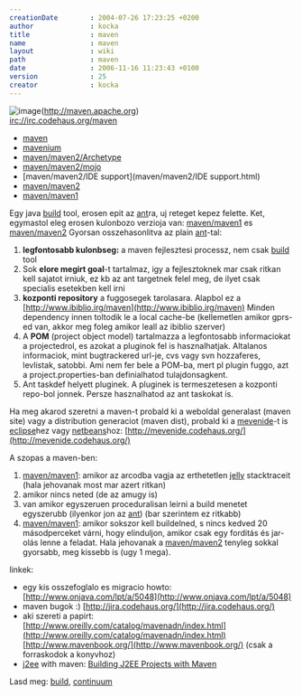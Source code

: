 ```yaml
---
creationDate        : 2004-07-26 17:23:25 +0200 
author              : kocka 
title               : maven 
name                : maven 
layout              : wiki 
path                : maven 
date                : 2006-11-16 11:23:43 +0100 
version             : 25 
creator             : kocka 
---
```

![image](http://maven.apache.org/images/maven-small.gif)(http://maven.apache.org)<br/>
[irc://irc.codehaus.org/maven](irc://irc.codehaus.org/maven)


-   [maven](maven.html)
-   [mavenium](mavenium.html)
-   [maven/maven2/Archetype](maven/maven2/Archetype.html)
-   [maven/maven2/mojo](maven/maven2/mojo.html)
-   [maven/maven2/IDE support](maven/maven2/IDE support.html)
-   [maven/maven2](maven/maven2.html)
-   [maven/maven1](maven/maven1.html)



Egy java [build](build.html) tool, erosen epit az [ant](ant.html)ra, uj reteget kepez felette. Ket, egymastol eleg erosen kulonbozo verzioja van: [maven/maven1](maven/maven1.html) es [maven/maven2](maven/maven2.html) Gyorsan osszehasonlitva az plain [ant](ant.html)-tal:

1.   __legfontosabb kulonbseg:__ a maven fejlesztesi processz, nem csak [build](build.html) tool
1.   Sok __elore megirt goal__-t tartalmaz, igy a fejlesztoknek mar csak ritkan kell sajatot irniuk, ez kb az ant targetnek felel meg, de ilyet csak specialis esetekben kell irni
1.   __kozponti repository__ a fuggosegek tarolasara. Alapbol ez a [http://www.ibiblio.irg/maven](http://www.ibiblio.irg/maven) Minden dependency innen toltodik le a local cache-be (kellemetlen amikor gprs-ed van, akkor meg foleg amikor leall az ibiblio szerver)
1.   A __POM__ (project object model) tartalmazza a legfontosabb informaciokat a projectedrol, es azokat a pluginok fel is hasznalhatjak. Altalanos informaciok, mint bugtrackered url-je, cvs vagy svn hozzaferes, levlistak, satobbi. Ami nem fer bele a POM-ba, mert pl plugin fuggo, azt a project.properties-ban definialhatod tulajdonsagkent.
1.   Ant taskdef helyett pluginek. A pluginek is termeszetesen a kozponti repo-bol jonnek. Persze hasznalhatod az ant taskokat is.


Ha meg akarod szeretni a maven-t probald ki a weboldal generalast \(maven site\) vagy a distribution generaciot \(maven dist\), probald ki a [mevenide](mevenide.html)-t is [eclipse](Eclipse.html)hez vagy [netbeans](Netbeans.html)hoz: [http://mevenide.codehaus.org/](http://mevenide.codehaus.org/)

A szopas a maven-ben:

1.   [maven/maven1](maven/maven1.html): amikor az arcodba vagja az erthetetlen [jelly](jelly.html) stacktraceit (hala jehovanak most mar azert ritkan)
1.   amikor nincs neted (de az amugy is)
1.   van amikor egyszeruen proceduralisan leirni a build menetet egyszerubb (ilyenkor jon az [ant](ant.html)) (bar szerintem ez ritkabb)
1.   [maven/maven1](maven/maven1.html): amikor sokszor kell buildelned, s nincs kedved 20 másodperceket várni, hogy elinduljon, amikor csak egy forditás és jar-olás lenne a feladat. Hala jehovanak a [maven/maven2](maven/maven2.html) tenyleg sokkal gyorsabb, meg kissebb is (ugy 1 mega).


linkek:

*   egy kis osszefoglalo es migracio howto: [http://www.onjava.com/lpt/a/5048](http://www.onjava.com/lpt/a/5048)
*   maven bugok :) [http://jira.codehaus.org/](http://jira.codehaus.org/)
*   aki szereti a papirt: [http://www.oreilly.com/catalog/mavenadn/index.html](http://www.oreilly.com/catalog/mavenadn/index.html) [http://www.mavenbook.org/](http://www.mavenbook.org/) (csak a forraskodok a konyvhoz)
*   [j2ee](j2ee.html) with maven: [Building J2EE Projects with Maven](http://www.onjava.com/pub/a/onjava/2005/09/07/maven.html)

Lasd meg: [build](build.html), [continuum](continuum.html)
